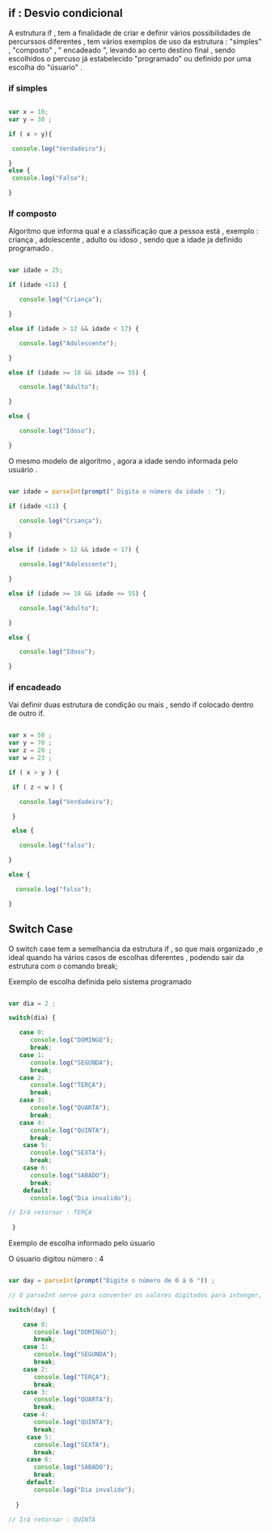 

## if : Desvio condicional

<p> A estrutura if , tem a finalidade de criar e definir vários possibilidades de percurssos diferentes , tem vários exemplos de uso da estrutura : "simples" , "composto" , " encadeado ", levando ao certo destino final ,  sendo escolhidos o percuso já estabelecido "programado" ou definido por uma escolha do "úsuario"  . </p>

### if simples 

```javascript 

var x = 10;
var y = 30 ;

if ( x > y){

 console.log("Verdadeiro");

}
else {
 console.log("Falso");

}

```

### If composto

<p> Algoritmo que informa qual e a classificação que a pessoa está , exemplo :  criança , adolescente , adulto ou idoso , sendo que a idade ja definido programado .  </p>

```Javascript 

var idade = 25;

if (idade <11) {

   console.log("Criança");

}

else if (idade > 12 && idade < 17) {

   console.log("Adolescente");

}

else if (idade >= 18 && idade <= 55) {

   console.log("Adulto");

}

else {

   console.log("Idoso");

}

```


<p> O mesmo modelo de algoritmo ,  agora a idade sendo informada pelo usuário . </p>

```Javascript 

var idade = parseInt(prompt(" Digita o número da idade : ");

if (idade <11) {

   console.log("Criança");

}

else if (idade > 12 && idade < 17) {

   console.log("Adolescente");

}

else if (idade >= 18 && idade <= 55) {

   console.log("Adulto");

}

else {

   console.log("Idoso");

}

```

### if encadeado 

<p> Vai definir duas estrutura de condição ou mais , sendo if colocado dentro de outro if. </p>


```javascript 

var x = 50 ;
var y = 70 ;
var z = 20 ; 
var w = 23 ;

if ( x > y ) {

 if ( z < w ) {

   console.log("Verdadeiro");

 }

 else {

   console.log("falso");

}

else {

  console.log("falso");

}

```
    



## Switch Case

<p> O switch case tem a semelhancia da estrutura if 
, so que mais organizado ,e ideal quando ha vários casos de escolhas diferentes , podendo sair da estrutura  com o comando break; </p>  


<p> Exemplo de escolha definida pelo sistema programado </p>



```Javascript 

var dia = 2 ; 

switch(dia) {

   case 0:
      console.log("DOMINGO");
      break;
   case 1:
      console.log("SEGUNDA");
      break;
   case 2:
      console.log("TERÇA");
      break;
   case 3:
      console.log("QUARTA");
      break;
   case 4:
      console.log("QUINTA");
      break;
    case 5:
      console.log("SEXTA");
      break;
    case 6:
      console.log("SABADO");
      break;
    default:
      console.log("Dia invalido");

// Irá retornar : TERÇA
    
 }

```

<p> Exemplo de escolha informado pelo úsuario </p>
 
<p> O úsuario digitou número : 4 </p>

```javascript 

var day = parseInt(prompt("Digite o número de 0 á 6 ")) ;

// O parseInt serve para converter os valores digitados para intenger, que significa números inteiroa .

switch(day) {

    case 0:
       console.log("DOMINGO");
       break;
    case 1:
       console.log("SEGUNDA");
       break;
    case 2:
       console.log("TERÇA");
       break;
    case 3:
       console.log("QUARTA");
       break;
    case 4:
       console.log("QUINTA");
       break;
     case 5:
       console.log("SEXTA");
       break;
     case 6:
       console.log("SABADO");
       break;
     default:
       console.log("Dia invalido");
     
  }

// Irá retornar : QUINTA 

```